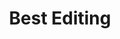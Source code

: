 ---
title: "Best Editing"
edition: 2010
winner: Jon Harris
kind: "technical"
film: 127-hours.md
image: https://m.media-amazon.com/images/M/MV5BMTMwMDQ0MjE0NF5BMl5BanBnXkFtZTcwNTA0NDc4Mw@@._V1_FMjpg_UX1280_.jpg
type: award
weight: 10
---